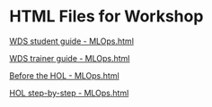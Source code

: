 ﻿# HTML Files for Workshop
[WDS student guide - MLOps.html](https://cloudworkshop.blob.core.windows.net/ml-ops/Whiteboard%20design%20session/WDS%20student%20guide%20-%20MLOps.html)

[WDS trainer guide - MLOps.html](https://cloudworkshop.blob.core.windows.net/ml-ops/Whiteboard%20design%20session/WDS%20trainer%20guide%20-%20MLOps.html)

[Before the HOL - MLOps.html](https://cloudworkshop.blob.core.windows.net/ml-ops/Hands-on%20lab/Before%20the%20HOL%20-%20MLOps.html)

[HOL step-by-step - MLOps.html](https://cloudworkshop.blob.core.windows.net/ml-ops/Hands-on%20lab/HOL%20step-by-step%20-%20MLOps.html)

